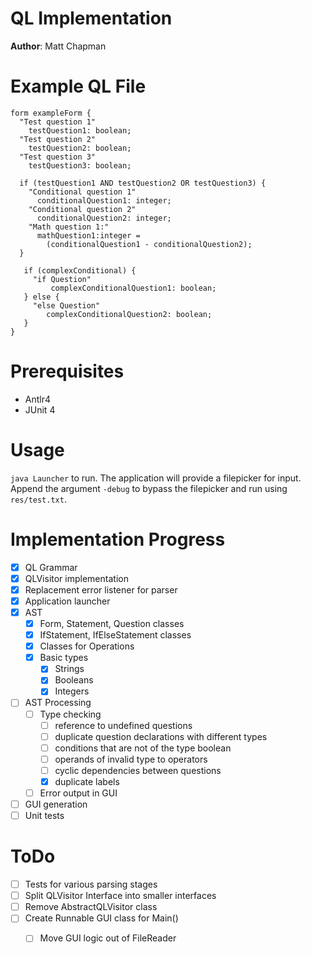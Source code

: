 # QL Implementation
**Author**: Matt Chapman

# Example QL File

```
form exampleForm {
  "Test question 1"
    testQuestion1: boolean;
  "Test question 2"
    testQuestion2: boolean;
  "Test question 3"
    testQuestion3: boolean;

  if (testQuestion1 AND testQuestion2 OR testQuestion3) {
    "Conditional question 1"
      conditionalQuestion1: integer;
    "Conditional question 2"
      conditionalQuestion2: integer;
    "Math question 1:"
      mathQuestion1:integer =
        (conditionalQuestion1 - conditionalQuestion2);
  }

   if (complexConditional) {
     "if Question"
         complexConditionalQuestion1: boolean;
   } else {
     "else Question"
        complexConditionalQuestion2: boolean;
   }
}
```

# Prerequisites

* Antlr4
* JUnit 4

# Usage

`java Launcher` to run. The application will provide a filepicker for input. Append the argument `-debug` to bypass the filepicker and run using `res/test.txt`.

# Implementation Progress
- [x] QL Grammar
- [x] QLVisitor implementation
- [x] Replacement error listener for parser
- [x] Application launcher
- [x] AST
  - [x] Form, Statement, Question classes
  - [x] IfStatement, IfElseStatement classes
  - [x] Classes for Operations
  - [x] Basic types
    - [x] Strings
    - [x] Booleans
    - [x] Integers
- [ ] AST Processing
  - [ ] Type checking
    - [ ] reference to undefined questions
    - [ ] duplicate question declarations with different types
    - [ ] conditions that are not of the type boolean
    - [ ] operands of invalid type to operators
    - [ ] cyclic dependencies between questions
    - [x] duplicate labels
  - [ ] Error output in GUI
- [ ] GUI generation
- [ ] Unit tests

# ToDo

- [ ] Tests for various parsing stages
- [ ] Split QLVisitor Interface into smaller interfaces
- [ ] Remove AbstractQLVisitor class
- [ ] Create Runnable GUI class for Main()
    - [ ] Move GUI logic out of FileReader
    
